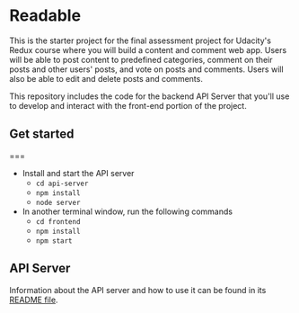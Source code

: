 # Readable

This is the starter project for the final assessment project for Udacity's Redux course where you will build a content and comment web app. Users will be able to post content to predefined categories, comment on their posts and other users' posts, and vote on posts and comments. Users will also be able to edit and delete posts and comments.

This repository includes the code for the backend API Server that you'll use to develop and interact with the front-end portion of the project.

## Get started
===
* Install and start the API server
    - `cd api-server`
    - `npm install`
    - `node server`
* In another terminal window, run the following commands
    - `cd frontend`
    - `npm install`
    - `npm start`
    
## API Server

Information about the API server and how to use it can be found in its [README file](api-server/README.md).